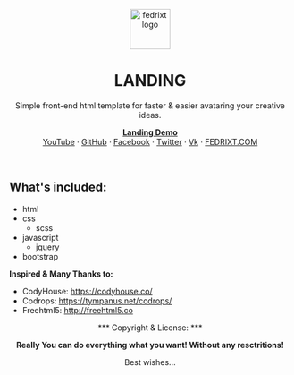 <p align="center">
  <a href="http://fedrixt.com/">
    <img src="http://fedrixt.com/images/fedrixt_500.jpg" alt="fedrixt logo" width=72 height=72>
  </a>

  <h1 align="center">LANDING</h1>
  <p align="center">Simple front-end html template for faster & easier avataring your creative ideas.</p>
  <p align="center">
    <a href="https://fedrixt.github.io/landing/" title="Demo of the landing repository"><strong>Landing Demo</strong></a>
    <br>
    <a href="https://www.youtube.com/channel/UCh-fv0kIaIProZK08duUrPQ" target="_blank" title="fedrixt's YouTube">YouTube</a>
    ·
    <a href="https://github.com/fedrixt" target="_blank" title="fedrixt GitHub">GitHub</a>
    ·
    <a href="https://www.facebook.com/fedrixt" target="_blank" title="fedrixt Facebook">Facebook</a>
    ·
    <a href="http://www.twitter.com/fedrixtSF" target="_blank" title="fedrixt Twitter">Twitter</a>
    ·
    <a href="https://new.vk.com/fedrixt" target="_blank" title="fedrixt Vk">Vk</a>
    ·
    <a href="http://fedrixt.com" target="_blank" title="fedrixt personal www page">FEDRIXT.COM</a>
  </p>
</p>

<br>

<!-- FIXME: complete list of technologies -->
## What's included:
- html
- css
  - scss
- javascript
  - jquery
- bootstrap

**Inspired & Many Thanks to:**
- CodyHouse: https://codyhouse.co/
- Codrops: https://tympanus.net/codrops/
- Freehtml5: http://freehtml5.co

<p align="center">*** Copyright & License: ***</p>
<p align="center"><strong>Really You can do everything what you want! Without any resctritions!</strong></p>
<p align="center">Best wishes...</p>